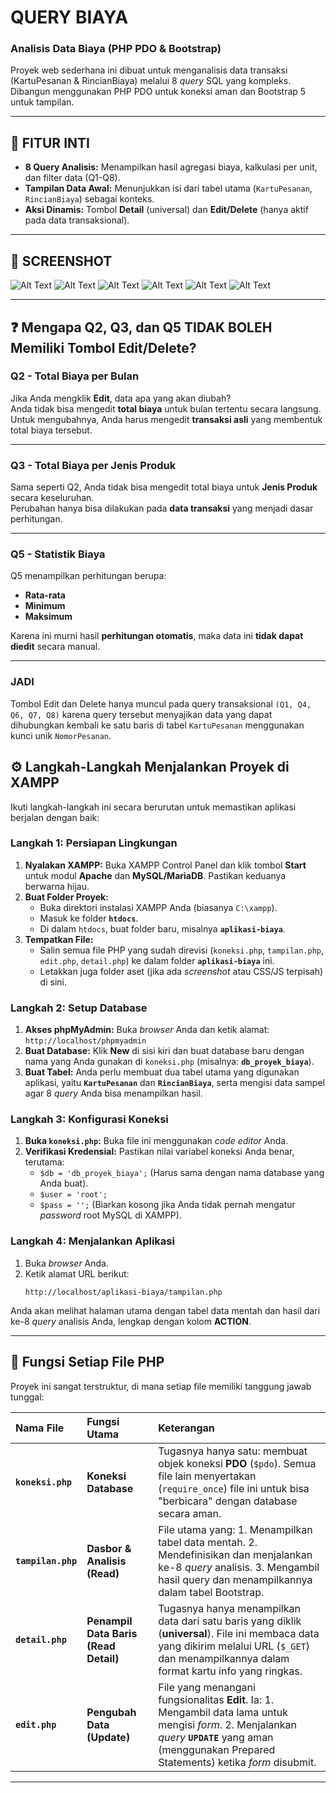 # QUERY BIAYA

### Analisis Data Biaya (PHP PDO & Bootstrap)

Proyek web sederhana ini dibuat untuk menganalisis data transaksi (KartuPesanan & RincianBiaya) melalui 8 *query* SQL yang kompleks. Dibangun menggunakan PHP PDO untuk koneksi aman dan Bootstrap 5 untuk tampilan.

---

## 🚀 FITUR INTI

-   **8 Query Analisis:** Menampilkan hasil agregasi biaya, kalkulasi per unit, dan filter data (Q1-Q8).
-   **Tampilan Data Awal:** Menunjukkan isi dari tabel utama (`KartuPesanan`, `RincianBiaya`) sebagai konteks.
-   **Aksi Dinamis:** Tombol **Detail** (universal) dan **Edit/Delete** (hanya aktif pada data transaksional).

---

## 📸 SCREENSHOT
![Alt Text](pic/Struktur.png)
![Alt Text](pic/1.png)
![Alt Text](pic/2.png)
![Alt Text](pic/3.png)
![Alt Text](pic/4.png)
![Alt Text](pic/5.png)

---
## ❓ Mengapa Q2, Q3, dan Q5 TIDAK BOLEH Memiliki Tombol Edit/Delete?
### Q2 - Total Biaya per Bulan
Jika Anda mengklik **Edit**, data apa yang akan diubah?  
Anda tidak bisa mengedit **total biaya** untuk bulan tertentu secara langsung.  
Untuk mengubahnya, Anda harus mengedit **transaksi asli** yang membentuk total biaya tersebut.

---
### Q3 - Total Biaya per Jenis Produk
Sama seperti Q2, Anda tidak bisa mengedit total biaya untuk **Jenis Produk** secara keseluruhan.  
Perubahan hanya bisa dilakukan pada **data transaksi** yang menjadi dasar perhitungan.

---

### Q5 - Statistik Biaya
Q5 menampilkan perhitungan berupa:  
- **Rata-rata**  
- **Minimum**  
- **Maksimum**  

Karena ini murni hasil **perhitungan otomatis**, maka data ini **tidak dapat diedit** secara manual.

---
### JADI 
Tombol Edit dan Delete hanya muncul pada query transaksional `(Q1, Q4, Q6, Q7, Q8)` karena query tersebut menyajikan data yang dapat dihubungkan kembali ke satu baris di tabel `KartuPesanan` menggunakan kunci unik `NomorPesanan`.

## ⚙️ Langkah-Langkah Menjalankan Proyek di XAMPP
Ikuti langkah-langkah ini secara berurutan untuk memastikan aplikasi berjalan dengan baik:

### Langkah 1: Persiapan Lingkungan
1.  **Nyalakan XAMPP:** Buka XAMPP Control Panel dan klik tombol **Start** untuk modul **Apache** dan **MySQL/MariaDB**. Pastikan keduanya berwarna hijau.
2.  **Buat Folder Proyek:**
      * Buka direktori instalasi XAMPP Anda (biasanya `C:\xampp`).
      * Masuk ke folder **`htdocs`**.
      * Di dalam `htdocs`, buat folder baru, misalnya **`aplikasi-biaya`**.
3.  **Tempatkan File:**
      * Salin semua file PHP yang sudah direvisi (`koneksi.php`, `tampilan.php`, `edit.php`, `detail.php`) ke dalam folder **`aplikasi-biaya`** ini.
      * Letakkan juga folder aset (jika ada *screenshot* atau CSS/JS terpisah) di sini.
        
### Langkah 2: Setup Database
1.  **Akses phpMyAdmin:** Buka *browser* Anda dan ketik alamat: `http://localhost/phpmyadmin`
2.  **Buat Database:** Klik **New** di sisi kiri dan buat database baru dengan nama yang Anda gunakan di `koneksi.php` (misalnya: **`db_proyek_biaya`**).
3.  **Buat Tabel:** Anda perlu membuat dua tabel utama yang digunakan aplikasi, yaitu **`KartuPesanan`** dan **`RincianBiaya`**, serta mengisi data sampel agar 8 *query* Anda bisa menampilkan hasil.

### Langkah 3: Konfigurasi Koneksi
1.  **Buka `koneksi.php`:** Buka file ini menggunakan *code editor* Anda.
2.  **Verifikasi Kredensial:** Pastikan nilai variabel koneksi Anda benar, terutama:
      * `$db = 'db_proyek_biaya';` (Harus sama dengan nama database yang Anda buat).
      * `$user = 'root';`
      * `$pass = '';` (Biarkan kosong jika Anda tidak pernah mengatur *password* root MySQL di XAMPP).

### Langkah 4: Menjalankan Aplikasi
1.  Buka *browser* Anda.
2.  Ketik alamat URL berikut:
    ```
    http://localhost/aplikasi-biaya/tampilan.php
    ```
Anda akan melihat halaman utama dengan tabel data mentah dan hasil dari ke-8 *query* analisis Anda, lengkap dengan kolom **ACTION**.

-----

## 📂 Fungsi Setiap File PHP

Proyek ini sangat terstruktur, di mana setiap file memiliki tanggung jawab tunggal:

| Nama File | Fungsi Utama | Keterangan |
| :--- | :--- | :--- |
| **`koneksi.php`** | **Koneksi Database** | Tugasnya hanya satu: membuat objek koneksi **PDO** (`$pdo`). Semua file lain menyertakan (`require_once`) file ini untuk bisa "berbicara" dengan database secara aman. |
| **`tampilan.php`** | **Dasbor & Analisis (Read)** | File utama yang: 1. Menampilkan tabel data mentah. 2. Mendefinisikan dan menjalankan ke-8 *query* analisis. 3. Mengambil hasil query dan menampilkannya dalam tabel Bootstrap. |
| **`detail.php`** | **Penampil Data Baris (Read Detail)** | Tugasnya hanya menampilkan data dari satu baris yang diklik (**universal**). File ini membaca data yang dikirim melalui URL (`$_GET`) dan menampilkannya dalam format kartu info yang ringkas. |
| **`edit.php`** | **Pengubah Data (Update)** | File yang menangani fungsionalitas **Edit**. Ia: 1. Mengambil data lama untuk mengisi *form*. 2. Menjalankan *query* **`UPDATE`** yang aman (menggunakan Prepared Statements) ketika *form* disubmit. |

---


